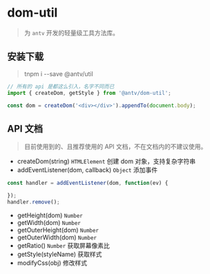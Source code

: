 # dom-util

> 为 `antv` 开发的轻量级工具方法库。


## 安装下载

> tnpm i --save @antv/util

```js
// 所有的 api 是都这么引入，名字不同而已
import { createDom, getStyle } from '@antv/dom-util';

const dom = createDom('<div></div>').appendTo(document.body);
```


## API 文档

> 目前使用到的、且推荐使用的 API 文档，不在文档内的不建议使用。
* createDom(string) `HTMLElement` 创建 dom 对象，支持复杂字符串
* addEventListener(dom, callback) `Object` 添加事件
```js
const handler = addEventListener(dom, function(ev) {

});
handler.remove();
```
* getHeight(dom) `Number`
* getWidth(dom) `Number`
* getOuterHeight(dom) `Number`
* getOuterWidth(dom) `Number`
* getRatio() `Number` 获取屏幕像素比
* getStyle(styleName) 获取样式
* modifyCss(obj) 修改样式


